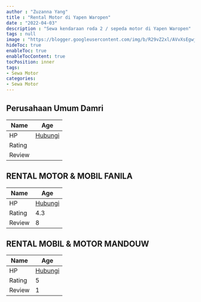 ```yaml
---
author : "Zuzanna Yang"
title : "Rental Motor di Yapen Waropen"
date : "2022-04-03"
description : "Sewa kendaraan roda 2 / sepeda motor di Yapen Waropen"
tags : null
image : "https://blogger.googleusercontent.com/img/b/R29vZ2xl/AVvXsEgwjhQsuPG0AGDc7CbYlXeq5NN1rIuW-bQytuy6V6SzWznqnvvuBXguCVMx8pxhgIyDxTNEAwT2bAdslYno5l39VIQZqKrefvsmVM8xv0RkV6EOpGcOs8hH2mz5b5szdqcyqgRHQiFmlu696cAd7pP5FBANbyR0k1xFQCcRVEfFPARE2J77MAJ-E9y1rw/w300-h200/rental-motor-di-yapen-waropen.png"
hideToc: true
enableToc: true
enableTocContent: true
tocPosition: inner
tags:
- Sewa Motor
categories:
- Sewa Motor
---
```



## Perusahaan Umum Damri

Name | Age
--------|------
HP | [Hubungi](https://pcandroidplayer.blogspot.com/?clayads=https://getnumber.ndower.dev?phone=MDk4MzMxOTgw)
Rating | 
Review | 


## RENTAL MOTOR &amp; MOBIL FANILA

Name | Age
--------|------
HP | [Hubungi](https://pcandroidplayer.blogspot.com/?clayads=https://getnumber.ndower.dev?phone=MDgxMjQ3Nzc3NzYw)
Rating | 4.3
Review | 8


## RENTAL MOBIL &amp; MOTOR MANDOUW

Name | Age
--------|------
HP | [Hubungi](https://pcandroidplayer.blogspot.com/?clayads=https://getnumber.ndower.dev?phone=MDgyMjYyNzkwNzAw)
Rating | 5
Review | 1


